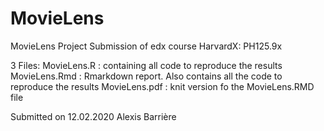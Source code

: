 # MovieLens

MovieLens Project Submission of edx course HarvardX: PH125.9x

3 Files:
MovieLens.R : containing all code to reproduce the results
MovieLens.Rmd : Rmarkdown report. Also contains all the code to reproduce the results
MovieLens.pdf : knit version fo the MovieLens.RMD file

Submitted on 12.02.2020
Alexis Barrière
